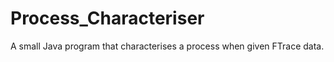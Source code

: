 Process_Characteriser
=====================

A small Java program that characterises a process when given FTrace data.